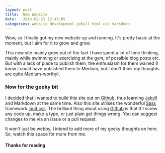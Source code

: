 ```yaml
---
layout: post
title:  New Website
date:   2014-02-21 12:45:09
categories: website development jekyll html css markdown
---
```


Wow, so I finally got my new website up and running. It's pretty basic at the moment, but I aim for it to grow and grow.

This new site mainly grew out of the fact I have spent a lot of time thinking, mainly while swimming or exercising at the gym, of possible blog posts etc. But with a lack of place to publish them, the enthusiasm for them wained (I know I could have published them to Medium, but I don't think my thoughts are quite Medium-worthy).

### Now for the geeky bit

I decided that I wanted to build this site out on [Github][github], thus learning [Jekyll][jekyll] and Markdown at the same time. Also this site utilises the wonderful [Sass][sass] framework [inuit.css][inuit-css].
The brilliant thing about using [Github][me-on-github] is that if I screw any code up, make a typo, or just plain get things wrong. You can suggest changes to me via an issue or a pull request.

It won't just be webby, I intend to add more of my geeky thoughts on here. So, watch this space for more from me.

#### Thanks for reading

[github]:    http://www.github.com
[jekyll]:    http://www.jekyllrb.com
[sass]:    http://www.sass-lang.com
[inuit-css]:    http://www.inuitcss.com
[me-on-github]:    http://www.github.com/davebeesley